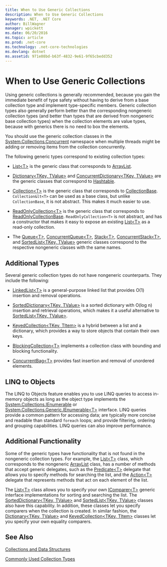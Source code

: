 ```yaml
---
title: When to Use Generic Collections
description: When to Use Generic Collections
keywords: .NET, .NET Core
author: BillWagner
manager: wpickett
ms.date: 06/20/2016
ms.topic: article
ms.prod: .net-core
ms.technology: .net-core-technologies
ms.devlang: dotnet
ms.assetid: 971e08bd-b63f-4832-9e61-9f65cbedd352
---
```


# When to Use Generic Collections

Using generic collections is generally recommended, because you gain the immediate benefit of type safety without having to derive from a base collection type and implement type-specific members. Generic collection types also generally perform better than the corresponding nongeneric collection types (and better than types that are derived from nongeneric base collection types) when the collection elements are value types, because with generics there is no need to box the elements. 

You should use the generic collection classes in the [System.Collections.Concurrent](https://docs.microsoft.com/dotnet/core/api/System.Collections.Concurrent ) namespace when multiple threads might be adding or removing items from the collection concurrently.

The following generic types correspond to existing collection types: 

*   [List&lt;T&gt;](https://docs.microsoft.com/dotnet/core/api/System.Collections.Generic.List%601 ) is the generic class that corresponds to [ArrayList](https://docs.microsoft.com/dotnet/core/api/System.Collections.ArrayList ).

*   [Dictionary&lt;TKey, TValue&gt;](https://docs.microsoft.com/dotnet/core/api/System.Collections.Generic.Dictionary%602 ) and [ConcurrentDictionary&lt;TKey, TValue&gt;](https://docs.microsoft.com/dotnet/core/api/System.Collections.Concurrent.ConcurrentDictionary%602 ) are the generic classes that correspond to [Hashtable](https://docs.microsoft.com/dotnet/core/api/System.Collections.Hashtable ). 

*   [Collection&lt;T&gt;](https://docs.microsoft.com/dotnet/core/api/System.Collections.ObjectModel.Collection%601 ) is the generic class that corresponds to [CollectionBase](https://docs.microsoft.com/dotnet/core/api/System.Collections.CollectionBase ). `Collection&lt<T>` can be used as a base class, but unlike `CollectionBase`, it is not abstract. This makes it much easier to use.

*   [ReadOnlyCollection&lt;T&gt;](https://docs.microsoft.com/dotnet/core/api/System.Collections.ObjectModel.ReadOnlyCollection%601 ) is the generic class that corresponds to [ReadOnlyCollectionBase](https://docs.microsoft.com/dotnet/core/api/System.Collections.ReadOnlyCollectionBase ). `ReadOnlyCollection<T>` is not abstract, and has a constructor that makes it easy to expose an existing [List&lt;T&gt;](https://docs.microsoft.com/dotnet/core/api/System.Collections.Generic.List%601 ) as a read-only collection.

*   The [Queue&lt;T&gt;](https://docs.microsoft.com/dotnet/core/api/System.Collections.Generic.Queue%601 ), [ConcurrentQueue&lt;T&gt;](https://docs.microsoft.com/dotnet/core/api/System.Collections.Concurrent.ConcurrentQueue%601 ), [Stack&lt;T&gt;](https://docs.microsoft.com/dotnet/core/api/System.Collections.Generic.Stack%601 ), [ConcurrentStack&lt;T&gt;](https://docs.microsoft.com/dotnet/core/api/System.Collections.Concurrent.ConcurrentStack%601 ), and [SortedList&lt;TKey, TValue&gt;](https://docs.microsoft.com/dotnet/core/api/System.Collections.Generic.SortedList%602 ) generic classes correspond to the respective nongeneric classes with the same names.

## Additional Types

Several generic collection types do not have nongeneric counterparts. They include the following: 

*   [LinkedList&lt;T&gt;](https://docs.microsoft.com/dotnet/core/api/System.Collections.Generic.LinkedList%601 ) is a general-purpose linked list that provides O(1) insertion and removal operations.

*   [SortedDictionary&lt;TKey, TValue&gt;](https://docs.microsoft.com/dotnet/core/api/System.Collections.Generic.SortedDictionary%602 ) is a sorted dictionary with O(log n) insertion and retrieval operations, which makes it a useful alternative to [SortedList&lt;TKey, TValue&gt;](https://docs.microsoft.com/dotnet/core/api/System.Collections.Generic.SortedList%602 ). 

*   [KeyedCollection&lt;TKey, TItem&gt;](https://docs.microsoft.com/dotnet/core/api/System.Collections.ObjectModel.KeyedCollection%602 ) is a hybrid between a list and a dictionary, which provides a way to store objects that contain their own keys.

*   [BlockingCollection&lt;T&gt;](https://docs.microsoft.com/dotnet/core/api/System.Collections.Concurrent.BlockingCollection%601 ) implements a collection class with bounding and blocking functionality.

*   [ConcurrentBag&lt;T&gt;](https://docs.microsoft.com/dotnet/core/api/System.Collections.Concurrent.ConcurrentBag%601 ) provides fast insertion and removal of unordered elements.

## LINQ to Objects

The LINQ to Objects feature enables you to use LINQ queries to access in-memory objects as long as the object type implements the [System.Collections.IEnumerable](https://docs.microsoft.com/dotnet/core/api/System.Collections.IEnumerable ) or [System.Collections.Generic.IEnumerable&lt;T&gt;](https://docs.microsoft.com/dotnet/core/api/System.Collections.Generic.IEnumerable%601 ) interface. LINQ queries provide a common pattern for accessing data; are typically more concise and readable than standard `foreach` loops; and provide filtering, ordering and grouping capabilities. LINQ queries can also improve performance.

## Additional Functionality

Some of the generic types have functionality that is not found in the nongeneric collection types. For example, the [List&lt;T&gt;](https://docs.microsoft.com/dotnet/core/api/System.Collections.Generic.List%601 ) class, which corresponds to the nongeneric [ArrayList](https://docs.microsoft.com/dotnet/core/api/System.Collections.ArrayList ) class, has a number of methods that accept generic delegates, such as the [Predicate&lt;T&gt;](https://docs.microsoft.com/dotnet/core/api/System.Predicate%601 ) delegate that allows you to specify methods for searching the list, and the [Action&lt;T&gt;](https://docs.microsoft.com/dotnet/core/api/System.Action%601 ) delegate that represents methods that act on each element of the list.

The [List&lt;T&gt;](https://docs.microsoft.com/dotnet/core/api/System.Collections.Generic.List%601 ) class allows you to specify your own [IComparer&lt;T&gt;](https://docs.microsoft.com/dotnet/core/api/System.Collections.Generic.IComparer%601 ) generic interface implementations for sorting and searching the list. The [SortedDictionary&lt;TKey, TValue&gt;](https://docs.microsoft.com/dotnet/core/api/System.Collections.Generic.SortedDictionary%602 ) and [SortedList&lt;TKey, TValue&gt;](https://docs.microsoft.com/dotnet/core/api/System.Collections.Generic.SortedList%602 ) classes also have this capability. In addition, these classes let you specify comparers when the collection is created. In similar fashion, the [Dictionary&lt;TKey, TValue&gt;](https://docs.microsoft.com/dotnet/core/api/System.Collections.Generic.Dictionary%602 ) and [KeyedCollection&lt;TKey, TItem&gt;](https://docs.microsoft.com/dotnet/core/api/System.Collections.ObjectModel.KeyedCollection%602 ) classes let you specify your own equality comparers.

## See Also

[Collections and Data Structures](collections-and-data-structures.md) 

[Commonly Used Collection Types](commonly-used-collection-types.md)
